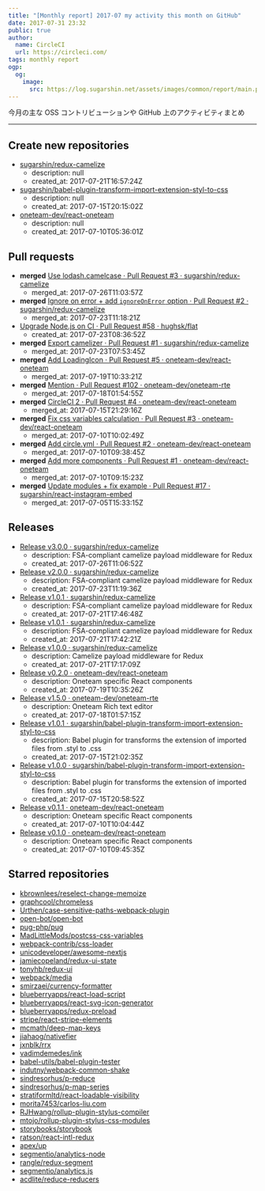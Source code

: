 ```yaml
---
title: "[Monthly report] 2017-07 my activity this month on GitHub"
date: 2017-07-31 23:32
public: true
author:
  name: CircleCI
  url: https://circleci.com/
tags: monthly report
ogp:
  og:
    image:
      src: https://log.sugarshin.net/assets/images/common/report/main.png
---
```


今月の主な OSS コントリビューションや GitHub 上のアクティビティまとめ

***

## Create new repositories

- [sugarshin/redux-camelize](https://github.com/sugarshin/redux-camelize)
  - description: null
  - created_at: 2017-07-21T16:57:24Z
- [sugarshin/babel-plugin-transform-import-extension-styl-to-css](https://github.com/sugarshin/babel-plugin-transform-import-extension-styl-to-css)
  - description: null
  - created_at: 2017-07-15T20:15:02Z
- [oneteam-dev/react-oneteam](https://github.com/oneteam-dev/react-oneteam)
  - description: null
  - created_at: 2017-07-10T05:36:01Z

## Pull requests

- **merged** [Use lodash.camelcase · Pull Request #3 · sugarshin/redux-camelize](https://github.com/sugarshin/redux-camelize/pull/3)
  - merged_at: 2017-07-26T11:03:57Z
- **merged** [Ignore on error + add `ignoreOnError` option · Pull Request #2 · sugarshin/redux-camelize](https://github.com/sugarshin/redux-camelize/pull/2)
  - merged_at: 2017-07-23T11:18:21Z
- [Upgrade Node.js on CI · Pull Request #58 · hughsk/flat](https://github.com/hughsk/flat/pull/58)
  - created_at: 2017-07-23T08:36:52Z
- **merged** [Export camelizer · Pull Request #1 · sugarshin/redux-camelize](https://github.com/sugarshin/redux-camelize/pull/1)
  - merged_at: 2017-07-23T07:53:45Z
- **merged** [Add LoadingIcon · Pull Request #5 · oneteam-dev/react-oneteam](https://github.com/oneteam-dev/react-oneteam/pull/5)
  - merged_at: 2017-07-19T10:33:21Z
- **merged** [Mention · Pull Request #102 · oneteam-dev/oneteam-rte](https://github.com/oneteam-dev/oneteam-rte/pull/102)
  - merged_at: 2017-07-18T01:54:55Z
- **merged** [CircleCI 2 · Pull Request #4 · oneteam-dev/react-oneteam](https://github.com/oneteam-dev/react-oneteam/pull/4)
  - merged_at: 2017-07-15T21:29:16Z
- **merged** [Fix css variables calculation · Pull Request #3 · oneteam-dev/react-oneteam](https://github.com/oneteam-dev/react-oneteam/pull/3)
  - merged_at: 2017-07-10T10:02:49Z
- **merged** [Add circle.yml · Pull Request #2 · oneteam-dev/react-oneteam](https://github.com/oneteam-dev/react-oneteam/pull/2)
  - merged_at: 2017-07-10T09:38:45Z
- **merged** [Add more components · Pull Request #1 · oneteam-dev/react-oneteam](https://github.com/oneteam-dev/react-oneteam/pull/1)
  - merged_at: 2017-07-10T09:15:23Z
- **merged** [Update modules + fix example · Pull Request #17 · sugarshin/react-instagram-embed](https://github.com/sugarshin/react-instagram-embed/pull/17)
  - merged_at: 2017-07-05T15:33:15Z

## Releases

- [Release v3.0.0 · sugarshin/redux-camelize](https://github.com/sugarshin/redux-camelize/releases/tag/v3.0.0)
  - description: FSA-compliant camelize payload middleware for Redux
  - created_at: 2017-07-26T11:06:52Z
- [Release v2.0.0 · sugarshin/redux-camelize](https://github.com/sugarshin/redux-camelize/releases/tag/v2.0.0)
  - description: FSA-compliant camelize payload middleware for Redux
  - created_at: 2017-07-23T11:19:36Z
- [Release v1.0.1 · sugarshin/redux-camelize](https://github.com/sugarshin/redux-camelize/releases/tag/v1.0.1)
  - description: FSA-compliant camelize payload middleware for Redux
  - created_at: 2017-07-21T17:46:48Z
- [Release v1.0.1 · sugarshin/redux-camelize](https://github.com/sugarshin/redux-camelize/releases/tag/v1.0.1)
  - description: FSA-compliant camelize payload middleware for Redux
  - created_at: 2017-07-21T17:42:21Z
- [Release v1.0.0 · sugarshin/redux-camelize](https://github.com/sugarshin/redux-camelize/releases/tag/v1.0.0)
  - description: Camelize payload middleware for Redux
  - created_at: 2017-07-21T17:17:09Z
- [Release v0.2.0 · oneteam-dev/react-oneteam](https://github.com/oneteam-dev/react-oneteam/releases/tag/v0.2.0)
  - description: Oneteam specific React components
  - created_at: 2017-07-19T10:35:26Z
- [Release v1.5.0 · oneteam-dev/oneteam-rte](https://github.com/oneteam-dev/oneteam-rte/releases/tag/v1.5.0)
  - description: Oneteam Rich text editor
  - created_at: 2017-07-18T01:57:15Z
- [Release v1.0.1 · sugarshin/babel-plugin-transform-import-extension-styl-to-css](https://github.com/sugarshin/babel-plugin-transform-import-extension-styl-to-css/releases/tag/v1.0.1)
  - description: Babel plugin for transforms the extension of imported files from .styl to .css
  - created_at: 2017-07-15T21:02:35Z
- [Release v1.0.0 · sugarshin/babel-plugin-transform-import-extension-styl-to-css](https://github.com/sugarshin/babel-plugin-transform-import-extension-styl-to-css/releases/tag/v1.0.0)
  - description: Babel plugin for transforms the extension of imported files from .styl to .css
  - created_at: 2017-07-15T20:58:52Z
- [Release v0.1.1 · oneteam-dev/react-oneteam](https://github.com/oneteam-dev/react-oneteam/releases/tag/v0.1.1)
  - description: Oneteam specific React components
  - created_at: 2017-07-10T10:04:44Z
- [Release v0.1.0 · oneteam-dev/react-oneteam](https://github.com/oneteam-dev/react-oneteam/releases/tag/v0.1.0)
  - description: Oneteam specific React components
  - created_at: 2017-07-10T09:45:35Z

## Starred repositories

- [kbrownlees/reselect-change-memoize](https://github.com/kbrownlees/reselect-change-memoize)
- [graphcool/chromeless](https://github.com/graphcool/chromeless)
- [Urthen/case-sensitive-paths-webpack-plugin](https://github.com/Urthen/case-sensitive-paths-webpack-plugin)
- [open-bot/open-bot](https://github.com/open-bot/open-bot)
- [pug-php/pug](https://github.com/pug-php/pug)
- [MadLittleMods/postcss-css-variables](https://github.com/MadLittleMods/postcss-css-variables)
- [webpack-contrib/css-loader](https://github.com/webpack-contrib/css-loader)
- [unicodeveloper/awesome-nextjs](https://github.com/unicodeveloper/awesome-nextjs)
- [jamiecopeland/redux-ui-state](https://github.com/jamiecopeland/redux-ui-state)
- [tonyhb/redux-ui](https://github.com/tonyhb/redux-ui)
- [webpack/media](https://github.com/webpack/media)
- [smirzaei/currency-formatter](https://github.com/smirzaei/currency-formatter)
- [blueberryapps/react-load-script](https://github.com/blueberryapps/react-load-script)
- [blueberryapps/react-svg-icon-generator](https://github.com/blueberryapps/react-svg-icon-generator)
- [blueberryapps/redux-preload](https://github.com/blueberryapps/redux-preload)
- [stripe/react-stripe-elements](https://github.com/stripe/react-stripe-elements)
- [mcmath/deep-map-keys](https://github.com/mcmath/deep-map-keys)
- [jiahaog/nativefier](https://github.com/jiahaog/nativefier)
- [jxnblk/rrx](https://github.com/jxnblk/rrx)
- [vadimdemedes/ink](https://github.com/vadimdemedes/ink)
- [babel-utils/babel-plugin-tester](https://github.com/babel-utils/babel-plugin-tester)
- [indutny/webpack-common-shake](https://github.com/indutny/webpack-common-shake)
- [sindresorhus/p-reduce](https://github.com/sindresorhus/p-reduce)
- [sindresorhus/p-map-series](https://github.com/sindresorhus/p-map-series)
- [stratiformltd/react-loadable-visibility](https://github.com/stratiformltd/react-loadable-visibility)
- [morita7453/carlos-liu.com](https://github.com/morita7453/carlos-liu.com)
- [RJHwang/rollup-plugin-stylus-compiler](https://github.com/RJHwang/rollup-plugin-stylus-compiler)
- [mtojo/rollup-plugin-stylus-css-modules](https://github.com/mtojo/rollup-plugin-stylus-css-modules)
- [storybooks/storybook](https://github.com/storybooks/storybook)
- [ratson/react-intl-redux](https://github.com/ratson/react-intl-redux)
- [apex/up](https://github.com/apex/up)
- [segmentio/analytics-node](https://github.com/segmentio/analytics-node)
- [rangle/redux-segment](https://github.com/rangle/redux-segment)
- [segmentio/analytics.js](https://github.com/segmentio/analytics.js)
- [acdlite/reduce-reducers](https://github.com/acdlite/reduce-reducers)
